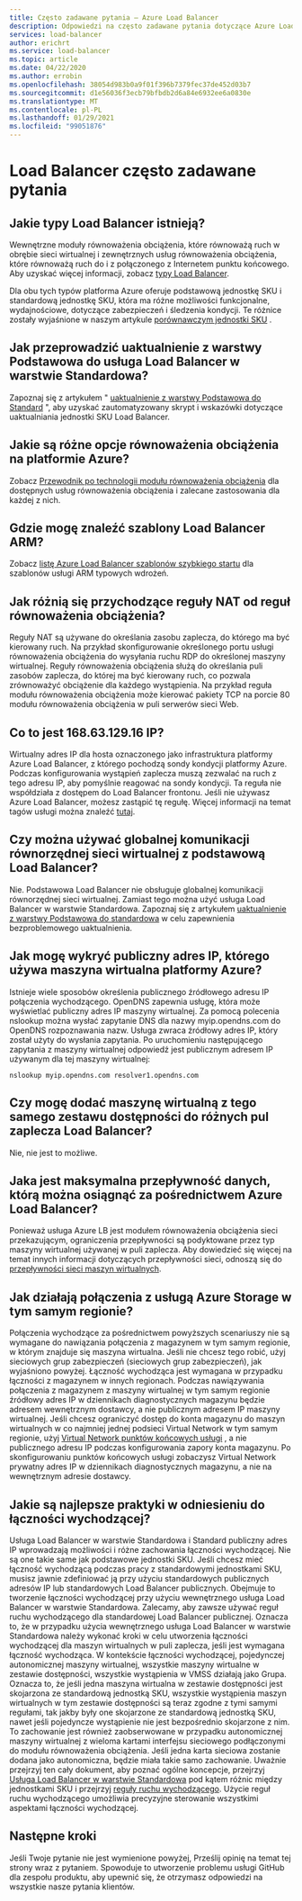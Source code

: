 ```yaml
---
title: Często zadawane pytania — Azure Load Balancer
description: Odpowiedzi na często zadawane pytania dotyczące Azure Load Balancer.
services: load-balancer
author: erichrt
ms.service: load-balancer
ms.topic: article
ms.date: 04/22/2020
ms.author: errobin
ms.openlocfilehash: 38054d983b0a9f01f396b7379fec37de452d03b7
ms.sourcegitcommit: d1e56036f3ecb79bfbdb2d6a84e6932ee6a0830e
ms.translationtype: MT
ms.contentlocale: pl-PL
ms.lasthandoff: 01/29/2021
ms.locfileid: "99051876"
---
```

# <a name="load-balancer-frequently-asked-questions"></a>Load Balancer często zadawane pytania

## <a name="what-types-of-load-balancer-exist"></a>Jakie typy Load Balancer istnieją?
Wewnętrzne moduły równoważenia obciążenia, które równoważą ruch w obrębie sieci wirtualnej i zewnętrznych usług równoważenia obciążenia, które równoważą ruch do i z połączonego z Internetem punktu końcowego. Aby uzyskać więcej informacji, zobacz [typy Load Balancer](components.md#frontend-ip-configurations). 

Dla obu tych typów platforma Azure oferuje podstawową jednostkę SKU i standardową jednostkę SKU, która ma różne możliwości funkcjonalne, wydajnościowe, dotyczące zabezpieczeń i śledzenia kondycji. Te różnice zostały wyjaśnione w naszym artykule [porównawczym jednostki SKU](skus.md) .

 ## <a name="how-can-i-upgrade-from-a-basic-to-a-standard-load-balancer"></a>Jak przeprowadzić uaktualnienie z warstwy Podstawowa do usługa Load Balancer w warstwie Standardowa?
Zapoznaj się z artykułem " [uaktualnienie z warstwy Podstawowa do Standard](upgrade-basic-standard.md) ", aby uzyskać zautomatyzowany skrypt i wskazówki dotyczące uaktualniania jednostki SKU Load Balancer.

 ## <a name="what-are-the-different-load-balancing-options-in-azure"></a>Jakie są różne opcje równoważenia obciążenia na platformie Azure?
Zobacz [Przewodnik po technologii modułu równoważenia obciążenia](/azure/architecture/guide/technology-choices/load-balancing-overview)  dla dostępnych usług równoważenia obciążenia i zalecane zastosowania dla każdej z nich.

## <a name="where-can-i-find-load-balancer-arm-templates"></a>Gdzie mogę znaleźć szablony Load Balancer ARM?
Zobacz [listę Azure Load Balancer szablonów szybkiego startu](/azure/templates/microsoft.network/loadbalancers#quickstart-templates) dla szablonów usługi ARM typowych wdrożeń.

## <a name="how-are-inbound-nat-rules-different-from-load-balancing-rules"></a>Jak różnią się przychodzące reguły NAT od reguł równoważenia obciążenia?
Reguły NAT są używane do określania zasobu zaplecza, do którego ma być kierowany ruch. Na przykład skonfigurowanie określonego portu usługi równoważenia obciążenia do wysyłania ruchu RDP do określonej maszyny wirtualnej. Reguły równoważenia obciążenia służą do określania puli zasobów zaplecza, do której ma być kierowany ruch, co pozwala zrównoważyć obciążenie dla każdego wystąpienia. Na przykład reguła modułu równoważenia obciążenia może kierować pakiety TCP na porcie 80 modułu równoważenia obciążenia w puli serwerów sieci Web.

## <a name="what-is-ip-1686312916"></a>Co to jest 168.63.129.16 IP?
Wirtualny adres IP dla hosta oznaczonego jako infrastruktura platformy Azure Load Balancer, z którego pochodzą sondy kondycji platformy Azure. Podczas konfigurowania wystąpień zaplecza muszą zezwalać na ruch z tego adresu IP, aby pomyślnie reagować na sondy kondycji. Ta reguła nie współdziała z dostępem do Load Balancer frontonu. Jeśli nie używasz Azure Load Balancer, możesz zastąpić tę regułę. Więcej informacji na temat tagów usługi można znaleźć [tutaj](../virtual-network/service-tags-overview.md#available-service-tags).

## <a name="can-i-use-global-vnet-peering-with-basic-load-balancer"></a>Czy można używać globalnej komunikacji równorzędnej sieci wirtualnej z podstawową Load Balancer?
Nie. Podstawowa Load Balancer nie obsługuje globalnej komunikacji równorzędnej sieci wirtualnej. Zamiast tego można użyć usługa Load Balancer w warstwie Standardowa. Zapoznaj się z artykułem [uaktualnienie z warstwy Podstawowa do standardowa](upgrade-basic-standard.md) w celu zapewnienia bezproblemowego uaktualnienia.

## <a name="how-can-i-discover-the-public-ip-that-an-azure-vm-uses"></a>Jak mogę wykryć publiczny adres IP, którego używa maszyna wirtualna platformy Azure?

Istnieje wiele sposobów określenia publicznego źródłowego adresu IP połączenia wychodzącego. OpenDNS zapewnia usługę, która może wyświetlać publiczny adres IP maszyny wirtualnej.
Za pomocą polecenia nslookup można wysłać zapytanie DNS dla nazwy myip.opendns.com do OpenDNS rozpoznawania nazw. Usługa zwraca źródłowy adres IP, który został użyty do wysłania zapytania. Po uruchomieniu następującego zapytania z maszyny wirtualnej odpowiedź jest publicznym adresem IP używanym dla tej maszyny wirtualnej:

 ```nslookup myip.opendns.com resolver1.opendns.com```
 
## <a name="can-i-add-a-vm-from-the-same-availability-set-to-different-backend-pools-of-a-load-balancer"></a>Czy mogę dodać maszynę wirtualną z tego samego zestawu dostępności do różnych pul zaplecza Load Balancer?
Nie, nie jest to możliwe.

## <a name="what-is-the-maximum-data-throughput-that-can-be-achieved-via-an-azure-load-balancer"></a>Jaka jest maksymalna przepływność danych, którą można osiągnąć za pośrednictwem Azure Load Balancer?
Ponieważ usługa Azure LB jest modułem równoważenia obciążenia sieci przekazującym, ograniczenia przepływności są podyktowane przez typ maszyny wirtualnej używanej w puli zaplecza. Aby dowiedzieć się więcej na temat innych informacji dotyczących przepływności sieci, odnoszą się do [przepływności sieci maszyn wirtualnych](../virtual-network/virtual-machine-network-throughput.md).


## <a name="how-do-connections-to-azure-storage-in-the-same-region-work"></a>Jak działają połączenia z usługą Azure Storage w tym samym regionie?
Połączenia wychodzące za pośrednictwem powyższych scenariuszy nie są wymagane do nawiązania połączenia z magazynem w tym samym regionie, w którym znajduje się maszyna wirtualna. Jeśli nie chcesz tego robić, użyj sieciowych grup zabezpieczeń (sieciowych grup zabezpieczeń), jak wyjaśniono powyżej. Łączność wychodząca jest wymagana w przypadku łączności z magazynem w innych regionach. Podczas nawiązywania połączenia z magazynem z maszyny wirtualnej w tym samym regionie źródłowy adres IP w dziennikach diagnostycznych magazynu będzie adresem wewnętrznym dostawcy, a nie publicznym adresem IP maszyny wirtualnej. Jeśli chcesz ograniczyć dostęp do konta magazynu do maszyn wirtualnych w co najmniej jednej podsieci Virtual Network w tym samym regionie, użyj [Virtual Network punktów końcowych usługi](../virtual-network/virtual-network-service-endpoints-overview.md) , a nie publicznego adresu IP podczas konfigurowania zapory konta magazynu. Po skonfigurowaniu punktów końcowych usługi zobaczysz Virtual Network prywatny adres IP w dziennikach diagnostycznych magazynu, a nie na wewnętrznym adresie dostawcy.

## <a name="what-are-best-practises-with-respect-to-outbound-connectivity"></a>Jakie są najlepsze praktyki w odniesieniu do łączności wychodzącej?
Usługa Load Balancer w warstwie Standardowa i Standard publiczny adres IP wprowadzają możliwości i różne zachowania łączności wychodzącej. Nie są one takie same jak podstawowe jednostki SKU. Jeśli chcesz mieć łączność wychodzącą podczas pracy z standardowymi jednostkami SKU, musisz jawnie zdefiniować ją przy użyciu standardowych publicznych adresów IP lub standardowych Load Balancer publicznych. Obejmuje to tworzenie łączności wychodzącej przy użyciu wewnętrznego usługa Load Balancer w warstwie Standardowa. Zalecamy, aby zawsze używać reguł ruchu wychodzącego dla standardowej Load Balancer publicznej. Oznacza to, że w przypadku użycia wewnętrznego usługa Load Balancer w warstwie Standardowa należy wykonać kroki w celu utworzenia łączności wychodzącej dla maszyn wirtualnych w puli zaplecza, jeśli jest wymagana łączność wychodząca. W kontekście łączności wychodzącej, pojedynczej autonomicznej maszyny wirtualnej, wszystkie maszyny wirtualne w zestawie dostępności, wszystkie wystąpienia w VMSS działają jako Grupa. Oznacza to, że jeśli jedna maszyna wirtualna w zestawie dostępności jest skojarzona ze standardową jednostką SKU, wszystkie wystąpienia maszyn wirtualnych w tym zestawie dostępności są teraz zgodne z tymi samymi regułami, tak jakby były one skojarzone ze standardową jednostką SKU, nawet jeśli pojedyncze wystąpienie nie jest bezpośrednio skojarzone z nim. To zachowanie jest również zaobserwowane w przypadku autonomicznej maszyny wirtualnej z wieloma kartami interfejsu sieciowego podłączonymi do modułu równoważenia obciążenia. Jeśli jedna karta sieciowa zostanie dodana jako autonomiczna, będzie miała takie samo zachowanie. Uważnie przejrzyj ten cały dokument, aby poznać ogólne koncepcje, przejrzyj [Usługa Load Balancer w warstwie Standardowa](./load-balancer-overview.md) pod kątem różnic między jednostkami SKU i przejrzyj [reguły ruchu wychodzącego](load-balancer-outbound-connections.md#outboundrules).
Użycie reguł ruchu wychodzącego umożliwia precyzyjne sterowanie wszystkimi aspektami łączności wychodzącej.
 
## <a name="next-steps"></a>Następne kroki
Jeśli Twoje pytanie nie jest wymienione powyżej, Prześlij opinię na temat tej strony wraz z pytaniem. Spowoduje to utworzenie problemu usługi GitHub dla zespołu produktu, aby upewnić się, że otrzymasz odpowiedzi na wszystkie nasze pytania klientów.

